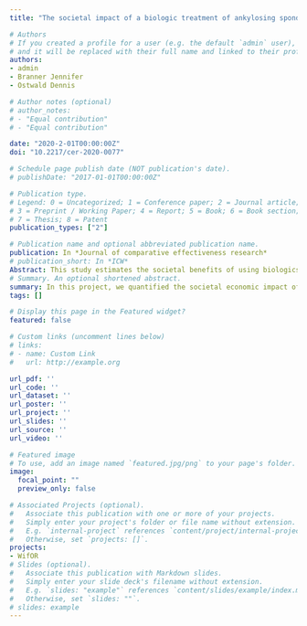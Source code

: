 ```yaml
---
title: "The societal impact of a biologic treatment of ankylosing spondylitis: a case study based on secukinumab"

# Authors
# If you created a profile for a user (e.g. the default `admin` user), write the username (folder name) here 
# and it will be replaced with their full name and linked to their profile.
authors:
- admin
- Branner Jennifer
- Ostwald Dennis

# Author notes (optional)
# author_notes:
# - "Equal contribution"
# - "Equal contribution"

date: "2020-2-01T00:00:00Z"
doi: "10.2217/cer-2020-0077"

# Schedule page publish date (NOT publication's date).
# publishDate: "2017-01-01T00:00:00Z"

# Publication type.
# Legend: 0 = Uncategorized; 1 = Conference paper; 2 = Journal article;
# 3 = Preprint / Working Paper; 4 = Report; 5 = Book; 6 = Book section;
# 7 = Thesis; 8 = Patent
publication_types: ["2"]

# Publication name and optional abbreviated publication name.
publication: In *Journal of comparative effectiveness research*
# publication_short: In *ICW*
Abstract: This study estimates the societal benefits of using biologics like secukinumab (SEC) instead of nons- teroidal anti-inflammatory drugs for treating patients with ankylosing spondylitis in Germany. A Markov and a population model were used to predict the functional impairment of German ankylosing spondylitis patients using SEC or nonsteroidal anti-inflammatory drugs. This was translated into avoided productivity losses, which were valued according to gross value added. The productivity impairment of SEC users was predicted to decrease by 20 percentage points, corresponding to 12.8 and 32.7 million hours in paid and unpaid work and a monetary value of €1.6 billion from 2016 to 2030. Accounting for economic spillover effects increases the societal value to € 3.3 billion. The improvements in functional impairment due to biologics could lead to sizable productivity effects.
# Summary. An optional shortened abstract.
summary: In this project, we quantified the societal economic impact of the use of a novel biologic treatment for ankolysing spondylitis in Germany.
tags: []

# Display this page in the Featured widget?
featured: false

# Custom links (uncomment lines below)
# links:
# - name: Custom Link
#   url: http://example.org

url_pdf: ''
url_code: ''
url_dataset: ''
url_poster: ''
url_project: ''
url_slides: ''
url_source: ''
url_video: ''

# Featured image
# To use, add an image named `featured.jpg/png` to your page's folder. 
image:
  focal_point: ""
  preview_only: false

# Associated Projects (optional).
#   Associate this publication with one or more of your projects.
#   Simply enter your project's folder or file name without extension.
#   E.g. `internal-project` references `content/project/internal-project/index.md`.
#   Otherwise, set `projects: []`.
projects:
- WifOR
# Slides (optional).
#   Associate this publication with Markdown slides.
#   Simply enter your slide deck's filename without extension.
#   E.g. `slides: "example"` references `content/slides/example/index.md`.
#   Otherwise, set `slides: ""`.
# slides: example
---
```




